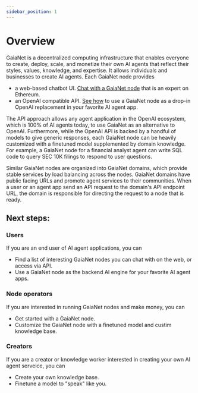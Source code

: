 ```yaml
---
sidebar_position: 1
---
```


# Overview

GaiaNet is a decentralized computing infrastructure that enables everyone to create, deploy, scale, and monetize their own AI agents that reflect their styles, values, knowledge, and expertise.
It allows individuals and businesses to create AI agents. Each GaiaNet node provides 

* a web-based chatbot UI. [Chat with a GaiaNet node](https://vitalik.gaianet.network/chatbot-ui/index.html) that is an expert on Ethereum.
* an OpenAI compatible API. [See how](user-guide/apps/dify) to use a GaiaNet node as a drop-in OpenAI replacement in your favorite AI agent app. 

The API approach allows any agent application in the OpenAI ecosystem, which is 100% of AI agents today, to use GaiaNet as an alternative to OpenAI. Furthermore, while the OpenAI API is backed by a handful of models to give generic responses, each GaiaNet node can be heavily customized with a finetuned model supplemented by domain knowledge. For example, a GaiaNet node for a financial analyst agent can write SQL code to query SEC 10K filings to respond to user questions. 

Similar GaiaNet nodes are organized into GaiaNet domains, which provide stable services by load balancing across the nodes. GaiaNet domains have public facing URLs and promote agent services to their communities. When a user or an agent app send an API request to the domain's API endpoint URL, the domain is responsible for directing the request to a node that is ready. 

## Next steps:

### Users

If you are an end user of AI agent applications, you can

* Find a list of interesting GaiaNet nodes you can chat with on the web, or access via API.
* Use a GaiaNet node as the backend AI engine for your favorite AI agent apps. 

### Node operators

If you are interested in running GaiaNet nodes and make money, you can

* Get started with a GaiaNet node.
* Customize the GaiaNet node with a finetuned model and custim knowledge base.

### Creators

If you are a creator or knowledge worker interested in creating your own AI agent serveice, you can

* Create your own knowledge base.
* Finetune a model to "speak" like you.


